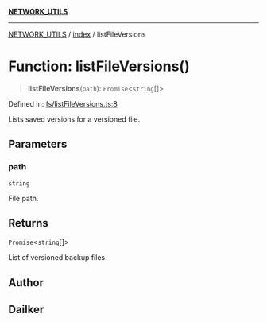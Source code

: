[**NETWORK_UTILS**](../../README.md)

***

[NETWORK_UTILS](../../README.md) / [index](../README.md) / listFileVersions

# Function: listFileVersions()

> **listFileVersions**(`path`): `Promise`\<`string`[]\>

Defined in: [fs/listFileVersions.ts:8](https://github.com/dailker/everyutil-js/blob/b3e269da55b7d96c15eb37e98c5c4f6b94f05f6f/src/fs/listFileVersions.ts#L8)

Lists saved versions for a versioned file.

## Parameters

### path

`string`

File path.

## Returns

`Promise`\<`string`[]\>

List of versioned backup files.

## Author

## Dailker
